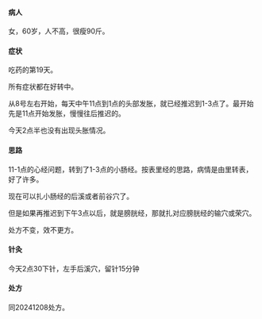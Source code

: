 #### 病人

女，60岁，人不高，很瘦90斤。

#### 症状

吃药的第19天。

所有症状都在好转中。

从8号左右开始，每天中午11点到1点的头部发胀，就已经推迟到1-3点了。最开始先是11点开始发胀，慢慢往后推迟的。

今天2点半也没有出现头胀情况。

#### 思路

11-1点的心经问题，转到了1-3点的小肠经。按表里经的思路，病情是由里转表，好了许多。

现在可以扎小肠经的后溪或者前谷穴了。

但是如果再推迟到下午3点以后，就是膀胱经，那就扎对应膀胱经的输穴或荣穴。

处方不变，效不更方。

#### 针灸

今天2点30下针，左手后溪穴，留针15分钟

#### 处方

同20241208处方。
